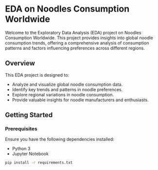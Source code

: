 # EDA on Noodles Consumption Worldwide

Welcome to the Exploratory Data Analysis (EDA) project on Noodles Consumption Worldwide. This project provides insights into global noodle consumption trends, offering a comprehensive analysis of consumption patterns and factors influencing preferences across different regions.

## Overview

This EDA project is designed to:

- Analyze and visualize global noodle consumption data.
- Identify key trends and patterns in noodle preferences.
- Explore regional variations in noodle consumption.
- Provide valuable insights for noodle manufacturers and enthusiasts.

## Getting Started

### Prerequisites

Ensure you have the following dependencies installed:

- Python 3
- Jupyter Notebook

```bash
pip install -r requirements.txt
